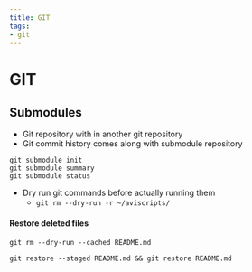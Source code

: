 ```yaml
---
title: GIT
tags:
- git
---
```


# GIT

<TagLinks />

## Submodules

* Git repository with in another git repository
* Git commit history comes along with submodule repository

```
git submodule init
git submodule summary
git submodule status
```

* Dry run git commands before actually running them
  * `git rm --dry-run -r ~/aviscripts/`

#### Restore deleted files

```
git rm --dry-run --cached README.md

git restore --staged README.md && git restore README.md
```

<Footer />
